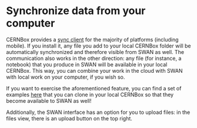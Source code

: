 # Synchronize data from your computer

CERNBox provides a [sync client](http://cernbox.web.cern.ch/cernbox/en/synchronisation/) for the majority of platforms (including mobile). If you install it, any file you add to your local CERNBox folder will be automatically synchronized and therefore visible from SWAN as well. The communication also works in the other direction: any file (for instance, a notebook) that you produce in SWAN will be available in your local CERNBox. This way, you can combine your work in the cloud with SWAN with local work on your computer, if you wish so.

If you want to exercise the aforementioned feature, you can find a set of examples [here](https://github.com/dpiparo/swanExamples) that you can clone in your local CERNBox so that they become available to SWAN as well!

Additionally, the SWAN interface has an option for you to upload files: in the files view, there is an upload button on the top right.
